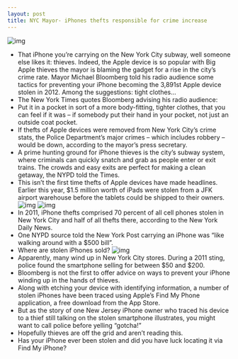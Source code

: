```yaml
---
layout: post
title: NYC Mayor- iPhones thefts responsible for crime increase
---
```

![img](http://media.idownloadblog.com/wp-content/uploads/2011/07/stolen-stuff-from-car-e1310064584992.jpeg)
* That iPhone you’re carrying on the New York City subway, well someone else likes it: thieves. Indeed, the Apple device is so popular with Big Apple thieves the mayor is blaming the gadget for a rise in the city’s crime rate. Mayor Michael Bloomberg told his radio audience some tactics for preventing your iPhone becoming the 3,891st Apple device stolen in 2012. Among the suggestions: tight clothes…
* The New York Times quotes Bloomberg advising his radio audience:
* Put it in a pocket in sort of a more body-fitting, tighter clothes, that you can feel if it was – if somebody put their hand in your pocket, not just an outside coat pocket.
* If thefts of Apple devices were removed from New York City’s crime stats, the Police Department’s major crimes – which includes robbery – would be down, according to the mayor’s press secretary.
* A prime hunting ground for iPhone thieves is the city’s subway system, where criminals can quickly snatch and grab as people enter or exit trains. The crowds and easy exits are perfect for making a clean getaway, the NYPD told the Times.
* This isn’t the first time thefts of Apple devices have made headlines. Earlier this year, $1.5 million worth of iPads were stolen from a JFK airport warehouse before the tablets could be shipped to their owners.
![img](http://media.idownloadblog.com/wp-content/uploads/2012/09/iPhone-Find-My-iPhone-Lost-Mode-13.png)
![img](http://media.idownloadblog.com/wp-content/uploads/2012/09/iPhone-Find-My-iPhone-Lost-Mode-08.png)
* In 2011, iPhone thefts comprised 70 percent of all cell phones stolen in New York City and half of all thefts there, according to the New York Daily News.
* One NYPD source told the New York Post carrying an iPhone was “like walking around with a $500 bill”.
* Where are stolen iPhones sold?
![img](http://media.idownloadblog.com/wp-content/uploads/2010/11/Set-Up-Find-My-iPhone-e1290441776999.png)
* Apparently, many wind up in New York City stores. During a 2011 sting, police found the smartphone selling for between $50 and $200.
* Bloomberg is not the first to offer advice on ways to prevent your iPhone winding up in the hands of thieves.
* Along with etching your device with identifying information, a number of stolen iPhones have been traced using Apple’s Find My Phone application, a free download from the App Store.
* But as the story of one New Jersey iPhone owner who traced his device to a thief still talking on the stolen smartphone illustrates, you might want to call police before yelling “gotcha!”
* Hopefully thieves are off the grid and aren’t reading this.
* Has your iPhone ever been stolen and did you have luck locating it via Find My iPhone?

